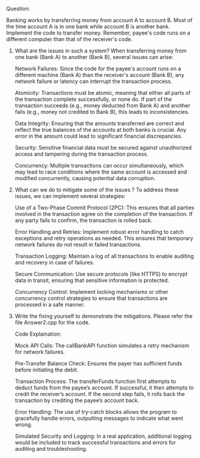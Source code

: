Question:

Banking works by transferring money from account A to account B. Most of the time
account A is in one bank while account B is another bank. Implement the code to transfer
money. Remember, payee's code runs on a different computer than that of the receiver's
code.


1. What are the issues in such a system?
    When transferring money from one bank (Bank A) to another (Bank B), several issues can arise:

    Network Failures: Since the code for the payee's account runs on a different machine (Bank A) than the receiver's account (Bank B), any network failure or latency can interrupt the transaction process.

    Atomicity: Transactions must be atomic, meaning that either all parts of the transaction complete successfully, or none do. If part of the transaction succeeds (e.g., money deducted from Bank A) and another fails (e.g., money not credited to Bank B), this leads to inconsistencies.

    Data Integrity: Ensuring that the amounts transferred are correct and reflect the true balances of the accounts at both banks is crucial. Any error in the amount could lead to significant financial discrepancies.

    Security: Sensitive financial data must be secured against unauthorized access and tampering during the transaction process.

    Concurrency: Multiple transactions can occur simultaneously, which may lead to race conditions where the same account is accessed and modified concurrently, causing potential data corruption.

2. What can we do to mitigate some of the issues ?
    To address these issues, we can implement several strategies:

    Use of a Two-Phase Commit Protocol (2PC): This ensures that all parties involved in the transaction agree on the completion of the transaction. If any party fails to confirm, the transaction is rolled back.

    Error Handling and Retries: Implement robust error handling to catch exceptions and retry operations as needed. This ensures that temporary network failures do not result in failed transactions.

    Transaction Logging: Maintain a log of all transactions to enable auditing and recovery in case of failures.

    Secure Communication: Use secure protocols (like HTTPS) to encrypt data in transit, ensuring that sensitive information is protected.

    Concurrency Control: Implement locking mechanisms or other concurrency control strategies to ensure that transactions are processed in a safe manner.


3. Write the fixing yourself to demonstrate the mitigations.
   Please refer the file Answer2.cpp for the code.

   Code Explaination:

    Mock API Calls: The callBankAPI function simulates a retry mechanism for network failures.

    Pre-Transfer Balance Check: Ensures the payer has sufficient funds before initiating the debit.
    
    Transaction Process: The transferFunds function first attempts to deduct funds from the payee’s account. If successful, it then attempts to credit the receiver’s account. If the second step fails, it rolls back the transaction by crediting the payee’s account back.

    Error Handling: The use of try-catch blocks allows the program to gracefully handle errors, outputting messages to indicate what went wrong.

    Simulated Security and Logging: In a real application, additional logging would be included to track successful transactions and errors for auditing and troubleshooting.
